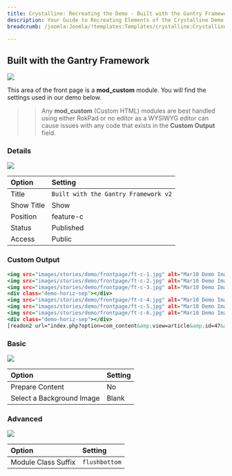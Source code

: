 ```yaml
---
title: Crystalline: Recreating the Demo - Built with the Gantry Framework
description: Your Guide to Recreating Elements of the Crystalline Demo for Joomla
breadcrumb: /joomla:Joomla/!templates:Templates/crystalline:Crystalline

---
```


Built with the Gantry Framework
-----

![][demo]

This area of the front page is a **mod_custom** module. You will find the settings used in our demo below.

>> Any **mod_custom** (Custom HTML) modules are best handled using either RokPad or no editor as a WYSIWYG editor can cause issues with any code that exists in the **Custom Output** field.

### Details

![][demo2]

| Option     | Setting                              |
| :--------- | :--------------------                |
| Title      | `Built with the Gantry Framework v2` |
| Show Title | Show                                 |
| Position   | feature-c                            |
| Status     | Published                            |
| Access     | Public                               |

### Custom Output

~~~ .html
<img src="images/stories/demo/frontpage/ft-c-1.jpg" alt="Mar10 Demo Image" class="demo-fp-img demo-left"/><span class="demo-sep">&nbsp;</span>
<img src="images/stories/demo/frontpage/ft-c-2.jpg" alt="Mar10 Demo Image" class="demo-fp-img demo-left"/><span class="demo-sep">&nbsp;</span>
<img src="images/stories/demo/frontpage/ft-c-3.jpg" alt="Mar10 Demo Image" class="demo-fp-img demo-left"/>
<div class="demo-horiz-sep"></div>
<img src="images/stories/demo/frontpage/ft-c-4.jpg" alt="Mar10 Demo Image" class="demo-fp-img demo-left"/><span class="demo-sep">&nbsp;</span>
<img src="images/stories/demo/frontpage/ft-c-5.jpg" alt="Mar10 Demo Image" class="demo-fp-img demo-left"/><span class="demo-sep">&nbsp;</span>
<img src="images/stories/demo/frontpage/ft-c-6.jpg" alt="Mar10 Demo Image" class="demo-fp-img demo-left"/>
<div class="demo-horiz-sep"></div>
[readon2 url="index.php?option=com_content&amp;view=article&amp;id=47&amp;Itemid=154"]Read More[/readon2]
~~~

### Basic

![][demo3]

| Option                    | Setting |  
| :------------------------ | :------ |  
| Prepare Content           | No      |  
| Select a Background Image | Blank   |

### Advanced

![][demo4]

| Option              | Setting       |
| :------------------ | :------       |
| Module Class Suffix | `flushbottom` |

[demo]: assets/demo_2.jpeg
[demo2]: assets/demo_2a.jpeg
[demo3]: assets/demo_2b.jpeg
[demo4]: assets/demo_2c.jpeg
